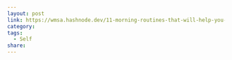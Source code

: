 ```yaml
---
layout: post
link: https://wmsa.hashnode.dev/11-morning-routines-that-will-help-you-prevent-burnout
category:
tags:
  - Self
share:
---
```

